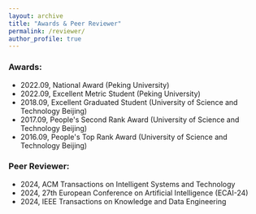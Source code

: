 ```yaml
---
layout: archive
title: "Awards & Peer Reviewer"
permalink: /reviewer/
author_profile: true
---
```


### Awards:
- 2022.09, National Award (Peking University)
- 2022.09, Excellent Metric Student (Peking University)
- 2018.09, Excellent Graduated Student (University of Science and Technology Beijing)
- 2017.09, People's Second Rank Award (University of Science and Technology Beijing)
- 2016.09, People's Top Rank Award (University of Science and Technology Beijing)


### Peer Reviewer:
- 2024, ACM Transactions on Intelligent Systems and Technology
- 2024, 27th European Conference on Artificial Intelligence (ECAI-24)
- 2024, IEEE Transactions on Knowledge and Data Engineering



